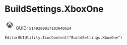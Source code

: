 # BuildSettings.XboxOne
![](/img/BuildSettings.XboxOne.png)
GUID: `5149289017103940624`
```
EditorGUIUtility.IconContent("BuildSettings.XboxOne")
```

